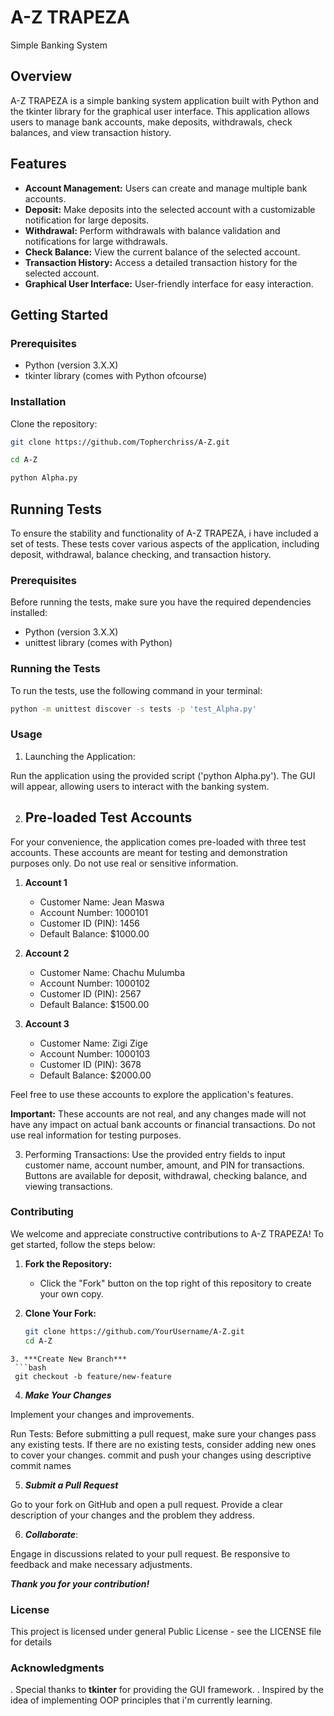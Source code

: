 # A-Z TRAPEZA

Simple Banking System

## Overview

A-Z TRAPEZA is a simple banking system application built with Python and the tkinter library for the graphical user interface. This application allows users to manage bank accounts, make deposits, withdrawals, check balances, and view transaction history.

## Features

- **Account Management:** Users can create and manage multiple bank accounts.
- **Deposit:** Make deposits into the selected account with a customizable notification for large deposits.
- **Withdrawal:** Perform withdrawals with balance validation and notifications for large withdrawals.
- **Check Balance:** View the current balance of the selected account.
- **Transaction History:** Access a detailed transaction history for the selected account.
- **Graphical User Interface:** User-friendly interface for easy interaction.

## Getting Started

### Prerequisites

- Python (version 3.X.X)
- tkinter library (comes with Python ofcourse)

### Installation

Clone the repository:

   ```bash
   git clone https://github.com/Topherchriss/A-Z.git

   cd A-Z

   python Alpha.py
   ```

## Running Tests

To ensure the stability and functionality of A-Z TRAPEZA, i have included a set of tests. These tests cover various aspects of the application, including deposit, withdrawal, balance checking, and transaction history.

### Prerequisites

Before running the tests, make sure you have the required dependencies installed:

- Python (version 3.X.X)
- unittest library (comes with Python)

### Running the Tests

To run the tests, use the following command in your terminal:

```bash
python -m unittest discover -s tests -p 'test_Alpha.py'
```

### Usage

1. Launching the Application:

Run the application using the provided script ('python Alpha.py').
    The GUI will appear, allowing users to interact with the banking system.

2. ## Pre-loaded Test Accounts

For your convenience, the application comes pre-loaded with three test accounts. These accounts are meant for testing and demonstration purposes only. Do not use real or sensitive information.

1. **Account 1**
   - Customer Name: Jean Maswa
   - Account Number: 1000101
   - Customer ID (PIN): 1456
   - Default Balance: $1000.00

2. **Account 2**
   - Customer Name: Chachu Mulumba
   - Account Number: 1000102
   - Customer ID (PIN): 2567
   - Default Balance: $1500.00

3. **Account 3**
   - Customer Name: Zigi Zige
   - Account Number: 1000103
   - Customer ID (PIN): 3678
   - Default Balance: $2000.00

Feel free to use these accounts to explore the application's features.

**Important:** These accounts are not real, and any changes made will not have any impact on actual bank accounts or financial transactions. Do not use real information for testing purposes.


3. Performing Transactions:
    Use the provided entry fields to input customer name, account number, amount, and PIN for transactions.
    Buttons are available for deposit, withdrawal, checking balance, and viewing transactions.

### Contributing

We welcome and appreciate constructive contributions to A-Z TRAPEZA! To get started, follow the steps below:

1. **Fork the Repository:**

   - Click the "Fork" button on the top right of this repository to create your own copy.

2. **Clone Your Fork:**

   ```bash
   git clone https://github.com/YourUsername/A-Z.git
   cd A-Z
  ```
3. ***Create New Branch***
   ```bash
   git checkout -b feature/new-feature

   ```
4. ***Make Your Changes***

Implement your changes and improvements.

Run Tests:
Before submitting a pull request, make sure your changes pass any existing tests.
If there are no existing tests, consider adding new ones to cover your changes.
commit and push your changes using descriptive commit names

5. ***Submit a Pull Request***

Go to your fork on GitHub and open a pull request.
Provide a clear description of your changes and the problem they address.

6. ***Collaborate***:

Engage in discussions related to your pull request.
Be responsive to feedback and make necessary adjustments.

***Thank you for your contribution!***

### License

This project is licensed under general Public License - see the LICENSE file for details

### Acknowledgments
. Special thanks to **tkinter** for providing  the  GUI framework.
. Inspired by the idea of implementing OOP principles that i'm currently learning.

